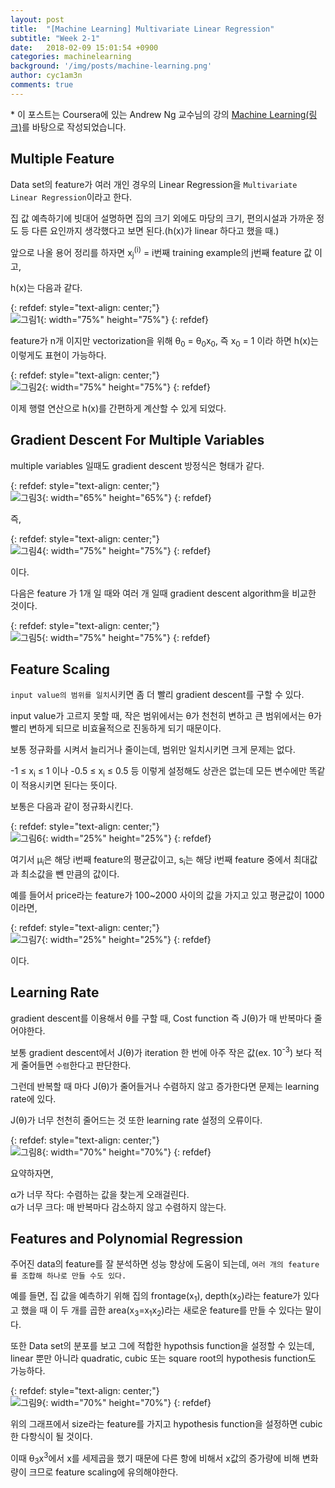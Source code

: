 ```yaml
---
layout: post
title:  "[Machine Learning] Multivariate Linear Regression"
subtitle: "Week 2-1"
date:   2018-02-09 15:01:54 +0900
categories: machinelearning
background: '/img/posts/machine-learning.png'
author: cyc1am3n
comments: true
---
```

\* 이 포스트는 Coursera에 있는 Andrew Ng 교수님의 강의 [Machine Learning(링크)](https://www.coursera.org/learn/machine-learning)를 바탕으로 작성되었습니다.

## Multiple Feature  

Data set의 feature가 여러 개인 경우의 Linear Regression을 `Multivariate Linear Regression`이라고 한다.  

집 값 예측하기에 빗대어 설명하면 집의 크기 외에도 마당의 크기, 편의시설과 가까운 정도 등 다른 요인까지 생각했다고 보면 된다.(h(x)가 linear 하다고 했을 때.)  

앞으로 나올 용어 정리를 하자면 x<sub>j</sub><sup>(i)</sup> = i번째 training example의 j번째 feature 값 이고,  

h(x)는 다음과 같다.

{: refdef: style="text-align: center;"}  
![그림1](/img/posts/multivariate-linear-regression/multivariate-linear-regression-1.png){: width="75%" height="75%"}
{: refdef}

feature가 n개 이지만 vectorization을 위해 θ<sub>0</sub> = θ<sub>0</sub>x<sub>0</sub>, 즉 x<sub>0</sub> = 1 이라 하면 h(x)는 이렇게도 표현이 가능하다.  

{: refdef: style="text-align: center;"}  
![그림2](/img/posts/multivariate-linear-regression/multivariate-linear-regression-2.png){: width="75%" height="75%"}
{: refdef}

이제 행렬 연산으로 h(x)를 간편하게 계산할 수 있게 되었다.  

## Gradient Descent For Multiple Variables

multiple variables 일때도 gradient descent 방정식은 형태가 같다.  

{: refdef: style="text-align: center;"}  
![그림3](/img/posts/multivariate-linear-regression/multivariate-linear-regression-3.png){: width="65%" height="65%"}
{: refdef}

즉,

{: refdef: style="text-align: center;"}  
![그림4](/img/posts/multivariate-linear-regression/multivariate-linear-regression-4.png){: width="75%" height="75%"}
{: refdef}

이다.  

다음은 feature 가 1개 일 때와 여러 개 일때 gradient descent algorithm을 비교한 것이다.  

{: refdef: style="text-align: center;"}  
![그림5](/img/posts/multivariate-linear-regression/multivariate-linear-regression-5.png){: width="75%" height="75%"}
{: refdef}

## Feature Scaling

`input value의 범위를 일치`시키면 좀 더 빨리 gradient descent를 구할 수 있다.  

input value가 고르지 못할 때, 작은 범위에서는 θ가 천천히 변하고 큰 범위에서는 θ가 빨리 변하게 되므로 비효율적으로 진동하게 되기 때문이다.  

보통 정규화를 시켜서 늘리거나 줄이는데, 범위만 일치시키면 크게 문제는 없다.  

-1 ≤ x<sub>i</sub> ≤ 1 이나 -0.5 ≤ x<sub>i</sub> ≤ 0.5 등 이렇게 설정해도 상관은 없는데 모든 변수에만 똑같이 적용시키면 된다는 뜻이다.  

보통은 다음과 같이 정규화시킨다.  

{: refdef: style="text-align: center;"}  
![그림6](/img/posts/multivariate-linear-regression/multivariate-linear-regression-6.png){: width="25%" height="25%"}
{: refdef}

여기서 μ<sub>i</sub>은 해당 i번째 feature의 평균값이고, s<sub>i</sub>는 해당 i번째 feature 중에서 최대값과 최소값을 뺀 만큼의 값이다.  

예를 들어서 price라는 feature가 100~2000 사이의 값을 가지고 있고 평균값이 1000이라면,  

{: refdef: style="text-align: center;"}  
![그림7](/img/posts/multivariate-linear-regression/multivariate-linear-regression-7.png){: width="25%" height="25%"}
{: refdef}

이다.  

## Learning Rate  

gradient descent를 이용해서 θ를 구할 때, Cost function 즉 J(θ)가 매 반복마다 줄어야한다.  

보통 gradient descent에서 J(θ)가 iteration 한 번에 아주 작은 값(ex. 10<sup>-3</sup>) 보다 적게 줄어들면 `수렴`한다고 판단한다.  

그런데 반복할 때 마다 J(θ)가 줄어들거나 수렴하지 않고 증가한다면 문제는 learning rate에 있다.  

J(θ)가 너무 천천히 줄어드는 것 또한 learning rate 설정의 오류이다.  

 {: refdef: style="text-align: center;"}  
![그림8](/img/posts/multivariate-linear-regression/multivariate-linear-regression-8.png){: width="70%" height="70%"}
{: refdef}

요약하자면,  

α가 너무 작다: 수렴하는 값을 찾는게 오래걸린다.  
α가 너무 크다: 매 반복마다 감소하지 않고 수렴하지 않는다.  

## Features and Polynomial Regression  

주어진 data의 feature를 잘 분석하면 성능 향상에 도움이 되는데, `여러 개의 feature를 조합해 하나로 만들 수도 있다.`  

예를 들면, 집 값을 예측하기 위해 집의 frontage(x<sub>1</sub>), depth(x<sub>2</sub>)라는 feature가 있다고 했을 때 이 두 개를 곱한 area(x<sub>3</sub>=x<sub>1</sub>x<sub>2</sub>)라는 새로운 feature를 만들 수 있다는 말이다.  

또한 Data set의 분포를 보고 그에 적합한 hypothsis function을 설정할 수 있는데, linear 뿐만 아니라 quadratic, cubic 또는 square root의 hypothesis function도 가능하다.  

{: refdef: style="text-align: center;"}  
![그림9](/img/posts/multivariate-linear-regression/multivariate-linear-regression-9.png){: width="70%" height="70%"}
{: refdef}

위의 그래프에서 size라는 feature를 가지고 hypothesis function을 설정하면 cubic한 다항식이 될 것이다.  

이때 θ<sub>3</sub>x<sup>3</sup>에서 x를 세제곱을 했기 때문에 다른 항에 비해서 x값의 증가량에 비해 변화량이 크므로 feature scaling에 유의해야한다.